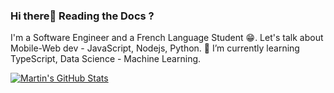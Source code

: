 ### Hi there👋 Reading the Docs ?
I'm a Software Engineer and a French Language Student 😁.
Let's talk about Mobile-Web dev - JavaScript, Nodejs, Python.
🌱 I’m currently learning TypeScript, Data Science - Machine Learning.

<a href="https://github.com/SheilaAbby/SheilaAbby">
  <img align="center" src="https://github-readme-stats.vercel.app/api?username=SheilaAbby&show_icons=true&line_height=27&count_private=true&title_color=ffffff&text_color=c9cacc&icon_color=2bbc8a&bg_color=1d1f21" alt="Martin's GitHub Stats" />
</a>

